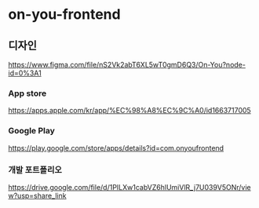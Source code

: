 # on-you-frontend

## 디자인
https://www.figma.com/file/nS2Vk2abT6XL5wT0gmD6Q3/On-You?node-id=0%3A1

### App store
https://apps.apple.com/kr/app/%EC%98%A8%EC%9C%A0/id1663717005

### Google Play
https://play.google.com/store/apps/details?id=com.onyoufrontend


### 개발 포트폴리오
https://drive.google.com/file/d/1PILXw1cabVZ6hlUmiVlR_j7U039V5ONr/view?usp=share_link
